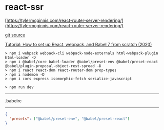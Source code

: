 # react-ssr

[https://tylermcginnis.com/react-router-server-rendering/](https://tylermcginnis.com/react-router-server-rendering/)

[git source](https://github.com/tylermcginnis/rrssr)

[Tutorial: How to set up React, webpack, and Babel 7 from scratch (2020)](https://www.valentinog.com/blog/babel/)


```
> npm i webpack webpack-cli webpack-node-externals html-webpack-plugin html-loader -D
> npm i @babel/core babel-loader @babel/preset-env @babel/preset-react @babel/plugin-proposal-object-rest-spread -D
> npm i react react-dom react-router-dom prop-types
> npm i nodemon -D
> npm i cors express isomorphic-fetch serialize-javascript
```

```
> npm run dev
```

---

.babelrc

---

```json
{
  "presets": ["@babel/preset-env", "@babel/preset-react"]
}
```



